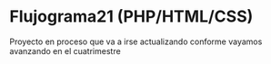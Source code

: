# Flujograma21 (PHP/HTML/CSS)

Proyecto en proceso que va a irse actualizando conforme vayamos avanzando en el cuatrimestre
